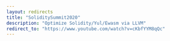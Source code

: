 ```yaml
---
layout: redirects
title: "SoliditySummit2020"
description: "Optimize Solidity/Yul/Ewasm via LLVM"
redirect_to: "https://www.youtube.com/watch?v=cKbfYYM8qQc"
---
```


